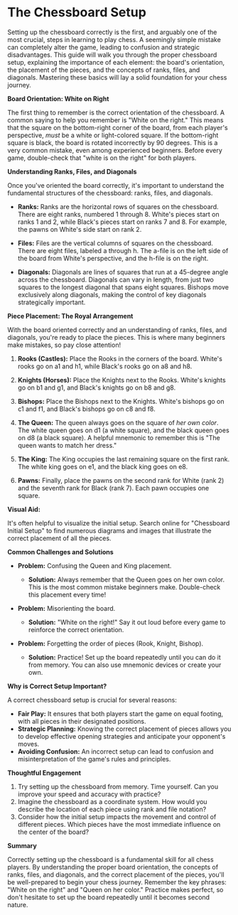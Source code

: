 # The Chessboard Setup

Setting up the chessboard correctly is the first, and arguably one of the most crucial, steps in learning to play chess. A seemingly simple mistake can completely alter the game, leading to confusion and strategic disadvantages. This guide will walk you through the proper chessboard setup, explaining the importance of each element: the board's orientation, the placement of the pieces, and the concepts of ranks, files, and diagonals. Mastering these basics will lay a solid foundation for your chess journey.

**Board Orientation: White on Right**

The first thing to remember is the correct orientation of the chessboard. A common saying to help you remember is "White on the right." This means that the square on the bottom-right corner of the board, from each player's perspective, *must* be a white or light-colored square. If the bottom-right square is black, the board is rotated incorrectly by 90 degrees. This is a very common mistake, even among experienced beginners. Before every game, double-check that "white is on the right" for both players.

**Understanding Ranks, Files, and Diagonals**

Once you've oriented the board correctly, it's important to understand the fundamental structures of the chessboard: ranks, files, and diagonals.

*   **Ranks:** Ranks are the horizontal rows of squares on the chessboard. There are eight ranks, numbered 1 through 8. White's pieces start on ranks 1 and 2, while Black's pieces start on ranks 7 and 8. For example, the pawns on White's side start on rank 2.

*   **Files:** Files are the vertical columns of squares on the chessboard. There are eight files, labeled a through h. The a-file is on the left side of the board from White's perspective, and the h-file is on the right.

*   **Diagonals:** Diagonals are lines of squares that run at a 45-degree angle across the chessboard. Diagonals can vary in length, from just two squares to the longest diagonal that spans eight squares. Bishops move exclusively along diagonals, making the control of key diagonals strategically important.

**Piece Placement: The Royal Arrangement**

With the board oriented correctly and an understanding of ranks, files, and diagonals, you're ready to place the pieces. This is where many beginners make mistakes, so pay close attention!

1.  **Rooks (Castles):** Place the Rooks in the corners of the board. White's rooks go on a1 and h1, while Black's rooks go on a8 and h8.

2.  **Knights (Horses):** Place the Knights next to the Rooks. White's knights go on b1 and g1, and Black's knights go on b8 and g8.

3.  **Bishops:** Place the Bishops next to the Knights. White's bishops go on c1 and f1, and Black's bishops go on c8 and f8.

4.  **The Queen:** The queen always goes on the square of *her own color*. The white queen goes on d1 (a white square), and the black queen goes on d8 (a black square). A helpful mnemonic to remember this is "The queen wants to match her dress."

5.  **The King:** The King occupies the last remaining square on the first rank. The white king goes on e1, and the black king goes on e8.

6.  **Pawns:** Finally, place the pawns on the second rank for White (rank 2) and the seventh rank for Black (rank 7). Each pawn occupies one square.

**Visual Aid:**

It's often helpful to visualize the initial setup. Search online for "Chessboard Initial Setup" to find numerous diagrams and images that illustrate the correct placement of all the pieces.

**Common Challenges and Solutions**

*   **Problem:** Confusing the Queen and King placement.
    *   **Solution:** Always remember that the Queen goes on her own color. This is the most common mistake beginners make. Double-check this placement every time!

*   **Problem:** Misorienting the board.
    *   **Solution:** "White on the right!" Say it out loud before every game to reinforce the correct orientation.

*   **Problem:** Forgetting the order of pieces (Rook, Knight, Bishop).
    *   **Solution:** Practice! Set up the board repeatedly until you can do it from memory. You can also use mnemonic devices or create your own.

**Why is Correct Setup Important?**

A correct chessboard setup is crucial for several reasons:

*   **Fair Play:** It ensures that both players start the game on equal footing, with all pieces in their designated positions.
*   **Strategic Planning:** Knowing the correct placement of pieces allows you to develop effective opening strategies and anticipate your opponent's moves.
*   **Avoiding Confusion:** An incorrect setup can lead to confusion and misinterpretation of the game's rules and principles.

**Thoughtful Engagement**

1.  Try setting up the chessboard from memory. Time yourself. Can you improve your speed and accuracy with practice?
2.  Imagine the chessboard as a coordinate system. How would you describe the location of each piece using rank and file notation?
3.  Consider how the initial setup impacts the movement and control of different pieces. Which pieces have the most immediate influence on the center of the board?

**Summary**

Correctly setting up the chessboard is a fundamental skill for all chess players. By understanding the proper board orientation, the concepts of ranks, files, and diagonals, and the correct placement of the pieces, you'll be well-prepared to begin your chess journey. Remember the key phrases: "White on the right" and "Queen on her color." Practice makes perfect, so don't hesitate to set up the board repeatedly until it becomes second nature.
